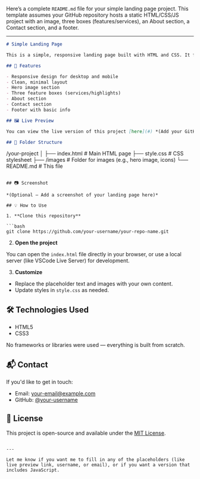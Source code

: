 Here’s a complete `README.md` file for your simple landing page project. This template assumes your GitHub repository hosts a static HTML/CSS/JS project with an image, three boxes (features/services), an About section, a Contact section, and a footer.

---

```markdown
# Simple Landing Page

This is a simple, responsive landing page built with HTML and CSS. It features a hero image, three informational boxes, an About section, a Contact section, and a footer. This project is ideal as a starting point for personal websites, portfolios, or small business sites.

## 🚀 Features

- Responsive design for desktop and mobile
- Clean, minimal layout
- Hero image section
- Three feature boxes (services/highlights)
- About section
- Contact section
- Footer with basic info

## 🖼️ Live Preview

You can view the live version of this project [here](#) *(Add your GitHub Pages link if deployed)*

## 📁 Folder Structure

```

/your-project
│
├── index.html        # Main HTML page
├── style.css         # CSS stylesheet
├── /images           # Folder for images (e.g., hero image, icons)
└── README.md         # This file

````

## 📷 Screenshot

*(Optional – Add a screenshot of your landing page here)*

## 💡 How to Use

1. **Clone this repository**

```bash
git clone https://github.com/your-username/your-repo-name.git
````

2. **Open the project**

You can open the `index.html` file directly in your browser, or use a local server (like VSCode Live Server) for development.

3. **Customize**

* Replace the placeholder text and images with your own content.
* Update styles in `style.css` as needed.

## 🛠️ Technologies Used

* HTML5
* CSS3

No frameworks or libraries were used — everything is built from scratch.

## 📬 Contact

If you'd like to get in touch:

* Email: [your-email@example.com](mailto:your-email@example.com)
* GitHub: [@your-username](https://github.com/your-username)

## 📄 License

This project is open-source and available under the [MIT License](LICENSE).

```

---

Let me know if you want me to fill in any of the placeholders (like live preview link, username, or email), or if you want a version that includes JavaScript.
```

